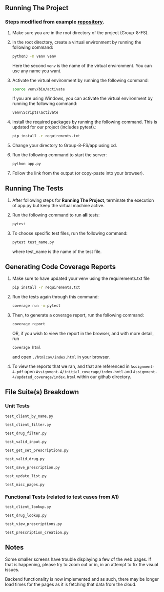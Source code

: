 ## Running The Project 
### Steps modified from example [repository](https://github.com/anwardr/Cisc327-F24/blob/343c0f056c658d28d902f44da12618a731def3ce/how-to-run.md).

1. Make sure you are in the root directory of the project (Group-8-FS).
2. In the root directory, create a virtual environment by running the following command:

    ```bash
    python3 -m venv venv
    ```
    Here the second `venv` is the name of the virtual environment. You can use any name you want.

3. Activate the virtual environment by running the following command:

    ```bash
    source venv/bin/activate 
    ```
    If you are using Windows, you can activate the virtual environment by running the following command:

    ```bash
    venv\Scripts\activate
    ```
4. Install the required packages by running the following command. This is updated for our project (includes pytest).:

    ```bash
    pip install -r requirements.txt
    ```
5. Change your directory to Group-8-FS/app using cd.
6. Run the following command to start the server:

    ```bash
    python app.py
    ```
7. Follow the link from the output (or copy-paste into your browser).
## Running The Tests 
1. After following steps for **Running The Project**, terminate the execution of app.py but keep the virtual machine active.

2. Run the following command to run **all** tests:
     ```bash
    pytest 
    ```
3. To choose specific test files, run the following command:
     ```bash
    pytest test_name.py
    ```
   where test_name is the name of the test file.
## Generating Code Coverage Reports
1. Make sure to have updated your venv using the requirements.txt file
     ```bash
    pip install -r requirements.txt
    ```
2. Run the tests again through this command:
     ```bash
    coverage run -m pytest
    ```
3. Then, to generate a coverage report, run the following command:
     ```bash
    coverage report
    ```
    OR, if you wish to view the report in the browser, and with more detail, run
     ```bash
    coverage html
    ```
   and open `./htmlcov/index.html` in your browser.
   
4. To view the reports that we ran, and that are referenced in `Assignment-4.pdf` open `Assignment-4/initial_coverage/index.hmtl` and `Assignment-4/updated_coverage/index.html` within our github directory.

## File Suite(s) Breakdown
### Unit Tests
`test_client_by_name.py`

`test_client_filter.py`

`test_drug_filter.py`

`test_valid_input.py`

`test_get_set_prescriptions.py`

`test_valid_drug.py`

`test_save_prescription.py`

`test_update_list.py`

`test_misc_pages.py`

### Functional Tests (related to test cases from A1)
`test_client_lookup.py`

`test_drug_lookup.py`

`test_view_prescriptions.py`

`test_prescription_creation.py`


## Notes
Some smaller screens have trouble displaying a few of the web pages. If that is happening, please try to zoom out or in, in an attempt to fix the visual issues.

Backend functionality is now implemented and as such, there may be longer load times for the pages as it is fetching that data from the cloud.
